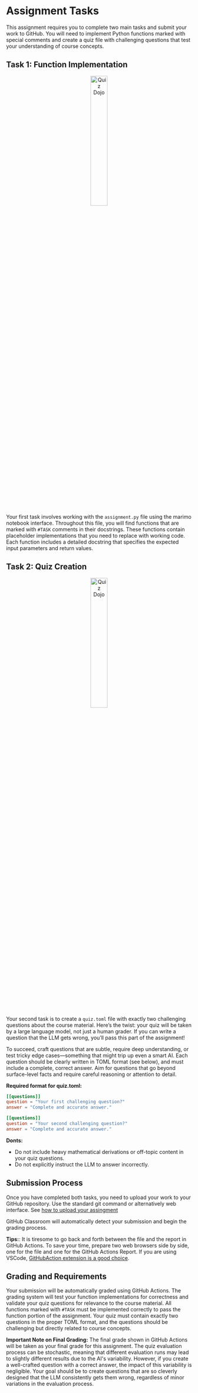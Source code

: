 # Assignment Tasks


This assignment requires you to complete two main tasks and submit your work to GitHub. You will need to implement Python functions marked with special comments and create a quiz file with challenging questions that test your understanding of course concepts.

## Task 1: Function Implementation


<p align="center">
  <img src="https://blogger.googleusercontent.com/img/b/R29vZ2xl/AVvXsEgDC8T-6_7wMK9PWpXbRm7FUU2iMMhvAE0YFYX9RcA4PXLGNDJJFW6anUa4tBtIj42AFVQFwI0BN7i4gWNu9ZGcgE-tdx6dbKzvrORIVB9AEyjjdTDkKG4StslIvz8wkHiTiEKORptbXB54/s1600/computer_screen_programming.png" alt="Quiz Dojo" width="30%"/>
</p>

Your first task involves working with the `assignment.py` file using the marimo notebook interface. Throughout this file, you will find functions that are marked with `#TASK` comments in their docstrings. These functions contain placeholder implementations that you need to replace with working code. Each function includes a detailed docstring that specifies the expected input parameters and return values.

## Task 2: Quiz Creation


<p align="center">
  <img src="https://blogger.googleusercontent.com/img/b/R29vZ2xl/AVvXsEjlHKrBdBIO7hyuXygw_c4F1vwztHkr9cu9Rssl8c6SDEMBAJzYxsJe2IJsDqgLKU6Qx7GJRBlYqI0zvpbD_LdDbCbux_L3GSjQGX6PhHSYv8nf7-QdO4yjVMTQZr25TfnAwRnOt7NG9l4/s180-c/samurai_kettou.png" alt="Quiz Dojo" width="30%"/>
</p>

Your second task is to create a `quiz.toml` file with exactly two challenging questions about the course material. Here’s the twist: your quiz will be taken by a large language model, not just a human grader. If you can write a question that the LLM gets wrong, you’ll pass this part of the assignment!

To succeed, craft questions that are subtle, require deep understanding, or test tricky edge cases—something that might trip up even a smart AI. Each question should be clearly written in TOML format (see below), and must include a complete, correct answer. Aim for questions that go beyond surface-level facts and require careful reasoning or attention to detail.

**Required format for quiz.toml:**
```toml
[[questions]]
question = "Your first challenging question?"
answer = "Complete and accurate answer."

[[questions]]
question = "Your second challenging question?"
answer = "Complete and accurate answer."
```

**Donts:**
- Do not include heavy mathematical derivations or off-topic content in your quiz questions.
- Do not explicitly instruct the LLM to answer incorrectly.

## Submission Process

Once you have completed both tasks, you need to upload your work to your GitHub repository. Use the standard git command or alternatively web interface. See [how to upload your assingment](https://docs.google.com/presentation/d/19Zvrp5kha6ohF4KvTX9W2jodKkfmsOrJfEZtO_Wg0go)

GitHub Classroom will automatically detect your submission and begin the grading process.


**Tips:**: It is tiresome to go back and forth between the file and the report in GitHub Actions. To save your time, prepare two web browsers side by side, one for the file and one for the GitHub Actions Report. If you are using VSCode, [GitHubAction extension is a good choice](https://open-vsx.org/extension/GitHub/vscode-github-actions).


## Grading and Requirements

Your submission will be automatically graded using GitHub Actions. The grading system will test your function implementations for correctness and validate your quiz questions for relevance to the course material. All functions marked with `#TASK` must be implemented correctly to pass the function portion of the assignment. Your quiz must contain exactly two questions in the proper TOML format, and the questions should be challenging but directly related to course concepts.

**Important Note on Final Grading:** The final grade shown in GitHub Actions will be taken as your final grade for this assignment. The quiz evaluation process can be stochastic, meaning that different evaluation runs may lead to slightly different results due to the AI's variability. However, if you create a well-crafted question with a correct answer, the impact of this variability is negligible. Your goal should be to create questions that are so cleverly designed that the LLM consistently gets them wrong, regardless of minor variations in the evaluation process.
